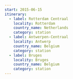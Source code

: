 ```yaml
---
start: 2015-06-15
itinerary:
  - label: Rotterdam Centraal
    locality: Rotterdam
    country_name: Netherlands
    category: station
  - label: Antwerpen-Centraal
    locality: Antwerp
    country_name: Belgium
    category: station
  - label: Bruges
    locality: Bruges
    country_name: Belgium
    category: station
---
```

